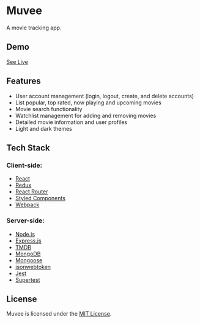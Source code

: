 # Muvee

A movie tracking app.

## Demo

[See Live](https://muvee.herokuapp.com)

## Features

- User account management (login, logout, create, and delete accounts)
- List popular, top rated, now playing and upcoming movies
- Movie search functionality
- Watchlist management for adding and removing movies
- Detailed movie information and user profiles
- Light and dark themes

## Tech Stack

### Client-side:

- [React](https://reactjs.org/)
- [Redux](https://redux.js.org/)
- [React Router](https://reactrouter.com/)
- [Styled Components](https://styled-components.com/)
- [Webpack](https://webpack.js.org/)

### Server-side:

- [Node.js](https://nodejs.org/en/)
- [Express.js](https://expressjs.com/)
- [TMDB](https://developers.themoviedb.org/3)
- [MongoDB](https://www.mongodb.com/)
- [Mongoose](https://mongoosejs.com/)
- [jsonwebtoken](https://www.npmjs.com/package/jsonwebtoken)
- [Jest](https://jestjs.io/)
- [Supertest](https://www.npmjs.com/package/supertest)

## License

Muvee is licensed under the [MIT License](https://choosealicense.com/licenses/mit/).

